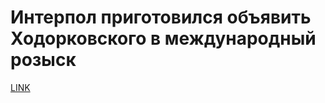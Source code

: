 # Интерпол приготовился объявить Ходорковского в международный розыск



[LINK](https://varlamov.ru/1669748.html)